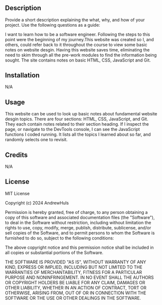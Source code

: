 # <Prework Study Guide>

## Description

Provide a short description explaining the what, why, and how of your project. Use the following questions as a guide:

I want to learn how to be a software engineer. Following the steps to this point were the beginning of my journey.This website was created so I, and others, could refer back to it throughout the course to view some basic notes on website desgin. Having this website saves time, eliminating the need to skim through all the pre-work modules to find the information being sought. The site contains notes on basic HTML, CSS, JavaScript and Git.


## Installation

N/A

## Usage

This website can be used to look up basic notes about fundamental website desgin topics. There are four sections: HTML, CSS, JavaScript, and Git. They each contain notes related to their section heading. If I inspect the page, or navigate to the DevTools console, I can see the JavaScript functions I coded running. It lists all the topics I learned about so far, and randomly selects one to revisit. 



## Credits

N/A

## License
MIT License

Copyright (c) 2024 AndrewHuls

Permission is hereby granted, free of charge, to any person obtaining a copy
of this software and associated documentation files (the "Software"), to deal
in the Software without restriction, including without limitation the rights
to use, copy, modify, merge, publish, distribute, sublicense, and/or sell
copies of the Software, and to permit persons to whom the Software is
furnished to do so, subject to the following conditions:

The above copyright notice and this permission notice shall be included in all
copies or substantial portions of the Software.

THE SOFTWARE IS PROVIDED "AS IS", WITHOUT WARRANTY OF ANY KIND, EXPRESS OR
IMPLIED, INCLUDING BUT NOT LIMITED TO THE WARRANTIES OF MERCHANTABILITY,
FITNESS FOR A PARTICULAR PURPOSE AND NONINFRINGEMENT. IN NO EVENT SHALL THE
AUTHORS OR COPYRIGHT HOLDERS BE LIABLE FOR ANY CLAIM, DAMAGES OR OTHER
LIABILITY, WHETHER IN AN ACTION OF CONTRACT, TORT OR OTHERWISE, ARISING FROM,
OUT OF OR IN CONNECTION WITH THE SOFTWARE OR THE USE OR OTHER DEALINGS IN THE
SOFTWARE.


